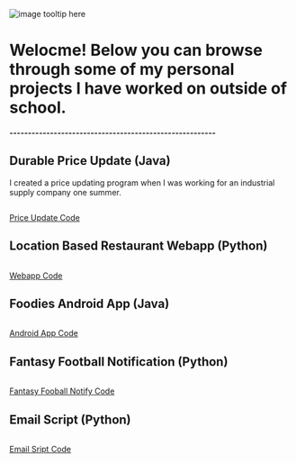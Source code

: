 ![image tooltip here](schnae1.github.io/39686040380_210b4aa386_o.jpg)

#  Welocme! Below you can browse through some of my personal projects I have worked on outside of school.

**--------------------------------------------------------**

## Durable Price Update (Java)

 I created a price updating program when I was working for an industrial supply company one summer.

```markdown

```
[Price Update Code](https://github.com/schnae1/projects/tree/master/prjDurablePriceUpdate)

## Location Based Restaurant Webapp (Python)

```markdown

```
[Webapp Code](https://github.com/schnae1/projects/tree/master/webapp)

## Foodies Android App (Java)

```markdown

```
[Android App Code](https://github.com/schnae1/Foodies)

## Fantasy Football Notification (Python)

```markdown

```
[Fantasy Fooball Notify Code](https://github.com/schnae1/projects/tree/master/ffnotify)

## Email Script (Python)

```markdown

```
[Email Sript Code](https://github.com/schnae1/projects/tree/master/email)
